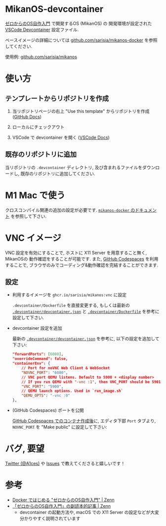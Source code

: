 # MikanOS-devcontainer

[ゼロからのOS自作入門](https://zero.osdev.jp/) で開発するOS (MikanOS) の
開発環境が設定された [VSCode Devcontainer](https://code.visualstudio.com/docs/remote/containers) 設定ファイル.

ベースイメージの詳細については [github.com/sarisia/mikanos-docker](https://github.com/sarisia/mikanos-docker)
を参照してください.

使用例: [github.com/sarisia/mikanos](https://github.com/sarisia/mikanos)

# 使い方

## テンプレートからリポジトリを作成

1. 当リポジトリページの右上 "Use this template" からリポジトリを作成 ([GitHub Docs](https://docs.github.com/en/github/creating-cloning-and-archiving-repositories/creating-a-repository-from-a-template))

2. ローカルにチェックアウト

3. VSCode で devcontainer を開く ([VSCode Docs](https://code.visualstudio.com/docs/remote/containers#_quick-start-open-an-existing-folder-in-a-container))

## 既存のリポジトリに追加

当リポジトリの `.devcontainer` ディレクトリ, 及び含まれるファイルをダウンロードし,
既存のリポジトリに追加してください.

# M1 Mac で使う

クロスコンパイル関連の追加の設定が必要です.
[`mikanos-docker` のドキュメント](https://github.com/sarisia/mikanos-docker#m1-mac-%E3%81%A7%E3%81%AE%E5%8B%95%E4%BD%9C%E3%81%AF) を参照して下さい.

# VNC イメージ

VNC 設定を有効にすることで, ホストに X11 Server を用意すること無く, MikanOSの
動作確認をすることが可能です. また, [GitHub Codespaces](https://github.com/features/codespaces)
を利用することで, ブラウザのみでコーディング&動作確認を完結することができます.

## 設定

- 利用するイメージを `ghcr.io/sarisia/mikanos:vnc` に設定

  `.devcontainer/Dockerfile` を直接変更する, もしくは最新の
  [`.devcontainer/devcontainer.json`](https://github.com/sarisia/mikanos-devcontainer/blob/master/.devcontainer/devcontainer.json) と
  [`.devcontainer/Dockerfile`](https://github.com/sarisia/mikanos-devcontainer/blob/master/.devcontainer/Dockerfile) を参考に設定して下さい.

- devcontainer 設定を追加

  最新の [`.devcontainer/devcontainer.json`](https://github.com/sarisia/mikanos-devcontainer/blob/master/.devcontainer/devcontainer.json)
  を参考に, 以下の設定を追加して下さい:

    ```json
    "forwardPorts": [6080],
    "overrideCommand": false,
    "containerEnv": {
        // Port for noVNC Web Client & WebSocket
        "NOVNC_PORT": "6080",
        // VNC port QEMU listens. Default to 5900 + <display number>
        // If you run QEMU with "-vnc :1", then VNC_PORT should be 5901.
        "VNC_PORT": "5900",
        // QEMU launch options. Used in `run_image.sh`
        "QEMU_OPTS": "-vnc :0"
    },
    ```

- (GitHub Codespaces) ポートを公開

  [GitHub Codespaces でのコンテナ作成後](https://docs.github.com/en/codespaces/developing-in-codespaces/creating-a-codespace)に,
  エディタ下部 `Port` タブより, `NOVNC_PORT` を "Make public" に設定して下さい:



# バグ, 要望

[Twitter (@A1ces)](https://twitter.com/A1ces) や [Issues](https://github.com/sarisia/mikanos-devcontainer/issues) で教えてくださると嬉しいです！

# 参考

- [Docker ではじめる "ゼロからのOS自作入門" | Zenn](https://zenn.dev/sarisia/articles/6b57ea835344b6)
- [「ゼロからのOS自作入門」の副読本的記事 | Zenn](https://zenn.dev/karaage0703/articles/1bdb8930182c6c)
  - devcontainer の起動方法や, macOS での X11 Server の設定などが大変分かりやすく説明されています
